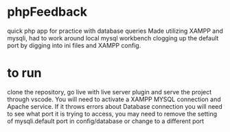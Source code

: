 # phpFeedback
quick php app for practice with database queries
Made utilizing XAMPP and mysqli, had to work around local mysql workbench
clogging up the default port by digging into ini files and XAMPP config.

# to run
clone the repository, go live with live server plugin and serve the project through vscode.
You will need to activate a XAMPP MYSQL connection and Apache service. If it throws errors about
Database connection you will need to see what port it is trying to access, you may need to remove
the setting of mysqli.default port in config/database or change to a different port
